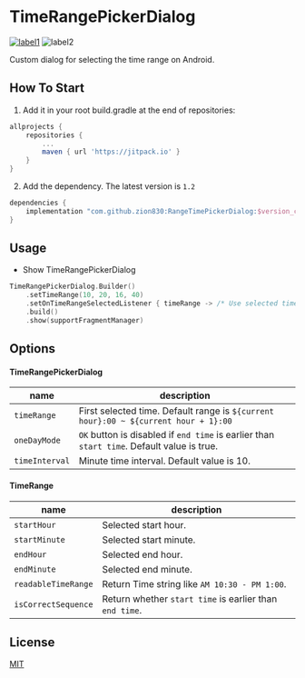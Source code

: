 # TimeRangePickerDialog

[![label1](https://jitpack.io/v/zion830/RangeTimePickerDialog.svg)](https://jitpack.io/#zion830/RangeTimePickerDialog)
![label2](https://img.shields.io/badge/API-21%2B-blue.svg?style=flat)

Custom dialog for selecting the time range on Android.

## How To Start
1. Add it in your root build.gradle at the end of repositories:
```gradle
allprojects {
    repositories {
        ...
        maven { url 'https://jitpack.io' }
    }
}
```
2. Add the dependency. The latest version is `1.2`
```gradle
dependencies {
    implementation "com.github.zion830:RangeTimePickerDialog:$version_code"
}
```
## Usage
- Show TimeRangePickerDialog
```kotlin
TimeRangePickerDialog.Builder()
    .setTimeRange(10, 20, 16, 40)
    .setOnTimeRangeSelectedListener { timeRange -> /* Use selected time range */ }
    .build()
    .show(supportFragmentManager)
```
## Options
#### TimeRangePickerDialog
| name| description|
|---|---|
|`timeRange`|First selected time. Default range is `${current hour}:00 ~ ${current hour + 1}:00`|
| `oneDayMode`| `OK` button is disabled if `end time` is earlier than `start time`. Default value is true.|
| `timeInterval`| Minute time interval. Default value is 10.|

#### TimeRange
| name| description|
|---|---|
|`startHour`|Selected start hour.|
|`startMinute`|Selected start minute.|
|`endHour`|Selected end hour.|
|`endMinute`|Selected end minute.|
| `readableTimeRange`| Return Time string like `AM 10:30 - PM 1:00`.|
| `isCorrectSequence`| Return whether `start time` is earlier than `end time`.|

## License
[MIT](https://choosealicense.com/licenses/mit/)
